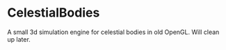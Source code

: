 # CelestialBodies
A small 3d simulation engine for celestial bodies in old OpenGL. Will clean up later.
